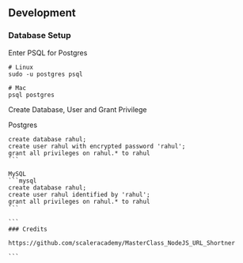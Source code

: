 ## Development

### Database Setup

Enter PSQL for Postgres

```
# Linux
sudo -u postgres psql

# Mac
psql postgres
```

Create Database, User and Grant Privilege

Postgres
````psql
create database rahul;
create user rahul with encrypted password 'rahul';
grant all privileges on rahul.* to rahul
```

MySQL   
```mysql
create database rahul;
create user rahul identified by 'rahul';
grant all privileges on rahul.* to rahul
```

```
### Credits

https://github.com/scaleracademy/MasterClass_NodeJS_URL_Shortner

```